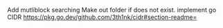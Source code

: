 Add mutliblock searching
Make out folder if does not exist.
implement go CIDR https://pkg.go.dev/github.com/3th1nk/cidr#section-readme=